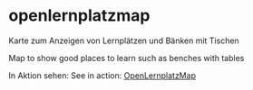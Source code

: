 # openlernplatzmap
Karte zum Anzeigen von Lernplätzen und Bänken mit Tischen

Map to show good places to learn such as benches with tables

In Aktion sehen:
See in action:
[OpenLernplatzMap](https://map.rsptouren.de)

